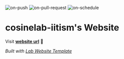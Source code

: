 
  ![on-push](../../actions/workflows/on-push.yaml/badge.svg)
  ![on-pull-request](../../actions/workflows/on-pull-request.yaml/badge.svg)
  ![on-schedule](../../actions/workflows/on-schedule.yaml/badge.svg)

  # cosinelab-iitism's Website

  Visit **[website url](#)** 🚀

  _Built with [Lab Website Template](https://greene-lab.gitbook.io/lab-website-template-docs)_
